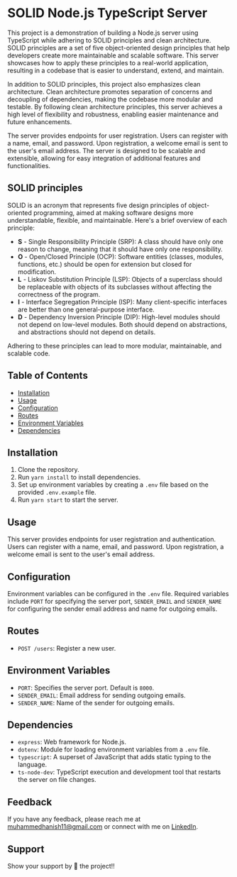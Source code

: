 # SOLID Node.js TypeScript Server

This project is a demonstration of building a Node.js server using TypeScript while adhering to SOLID principles and clean architecture. SOLID principles are a set of five object-oriented design principles that help developers create more maintainable and scalable software. This server showcases how to apply these principles to a real-world application, resulting in a codebase that is easier to understand, extend, and maintain.

In addition to SOLID principles, this project also emphasizes clean architecture. Clean architecture promotes separation of concerns and decoupling of dependencies, making the codebase more modular and testable. By following clean architecture principles, this server achieves a high level of flexibility and robustness, enabling easier maintenance and future enhancements.

The server provides endpoints for user registration. Users can register with a name, email, and password. Upon registration, a welcome email is sent to the user's email address. The server is designed to be scalable and extensible, allowing for easy integration of additional features and functionalities.

## SOLID principles

SOLID is an acronym that represents five design principles of object-oriented programming, aimed at making software designs more understandable, flexible, and maintainable. Here's a brief overview of each principle:

- **S** - Single Responsibility Principle (SRP): A class should have only one reason to change, meaning that it should have only one responsibility.
- **O** - Open/Closed Principle (OCP): Software entities (classes, modules, functions, etc.) should be open for extension but closed for modification.
- **L** - Liskov Substitution Principle (LSP): Objects of a superclass should be replaceable with objects of its subclasses without affecting the correctness of the program.
- **I** - Interface Segregation Principle (ISP): Many client-specific interfaces are better than one general-purpose interface.
- **D** - Dependency Inversion Principle (DIP): High-level modules should not depend on low-level modules. Both should depend on abstractions, and abstractions should not depend on details.

Adhering to these principles can lead to more modular, maintainable, and scalable code.

## Table of Contents

- [Installation](#installation)
- [Usage](#usage)
- [Configuration](#configuration)
- [Routes](#routes)
- [Environment Variables](#environment-variables)
- [Dependencies](#dependencies)

## Installation

1. Clone the repository.
2. Run `yarn install` to install dependencies.
3. Set up environment variables by creating a `.env` file based on the provided `.env.example` file.
4. Run `yarn start` to start the server.

## Usage

This server provides endpoints for user registration and authentication. Users can register with a name, email, and password. Upon registration, a welcome email is sent to the user's email address.

## Configuration

Environment variables can be configured in the `.env` file. Required variables include `PORT` for specifying the server port, `SENDER_EMAIL` and `SENDER_NAME` for configuring the sender email address and name for outgoing emails.

## Routes

- `POST /users`: Register a new user.

## Environment Variables

- `PORT`: Specifies the server port. Default is `8000`.
- `SENDER_EMAIL`: Email address for sending outgoing emails.
- `SENDER_NAME`: Name of the sender for outgoing emails.

## Dependencies

- `express`: Web framework for Node.js.
- `dotenv`: Module for loading environment variables from a `.env` file.
- `typescript`: A superset of JavaScript that adds static typing to the language.
- `ts-node-dev`: TypeScript execution and development tool that restarts the server on file changes.

## Feedback

If you have any feedback, please reach me at [muhammedhanish11@gmail.com](mailto:muhammedhanish11@gmail.com) or connect with me on [LinkedIn](https://www.linkedin.com/in/muhdhanish/).

## Support

Show your support by 🌟 the project!!
